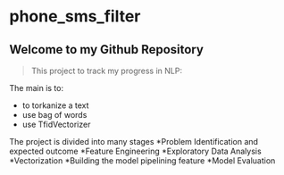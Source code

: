 # phone_sms_filter

## Welcome to my Github Repository

> This project to track my progress in NLP:

The main is to:
* to torkanize a text 
* use bag of words
* use TfidVectorizer

The project is divided into many stages
*Problem Identification and expected outcome
*Feature Engineering
*Exploratory Data Analysis
*Vectorization
*Building the model pipelining feature 
*Model Evaluation
